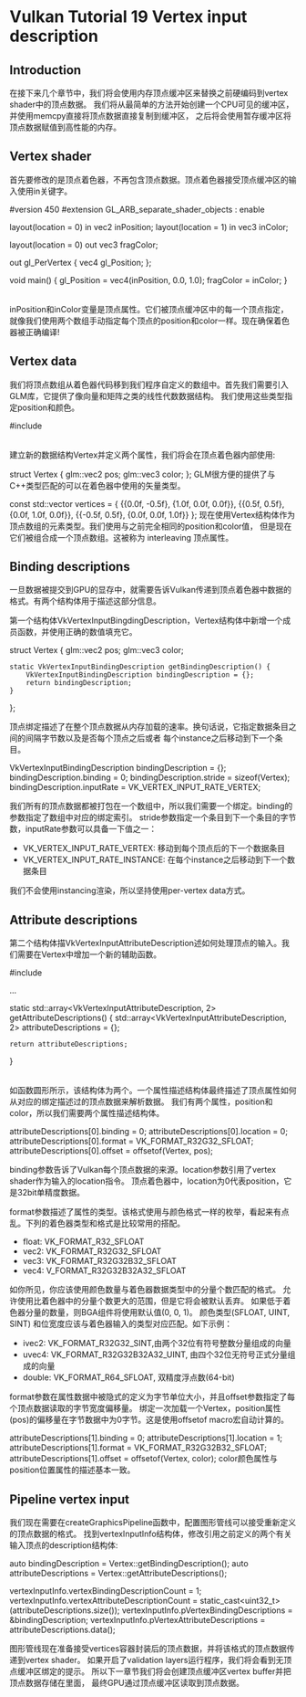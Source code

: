 # Vulkan Tutorial 19 Vertex input description

## Introduction
在接下来几个章节中，我们将会使用内存顶点缓冲区来替换之前硬编码到vertex shader中的顶点数据。
我们将从最简单的方法开始创建一个CPU可见的缓冲区，并使用memcpy直接将顶点数据直接复制到缓冲区，
之后将会使用暂存缓冲区将顶点数据赋值到高性能的内存。

## Vertex shader
首先要修改的是顶点着色器，不再包含顶点数据。顶点着色器接受顶点缓冲区的输入使用in关键字。

<table>
#version 450
#extension GL_ARB_separate_shader_objects : enable

layout(location = 0) in vec2 inPosition;
layout(location = 1) in vec3 inColor;

layout(location = 0) out vec3 fragColor;

out gl_PerVertex {
    vec4 gl_Position;
};

void main() {
    gl_Position = vec4(inPosition, 0.0, 1.0);
    fragColor = inColor;
}
</table>

inPosition和inColor变量是顶点属性。它们被顶点缓冲区中的每一个顶点指定，
就像我们使用两个数组手动指定每个顶点的position和color一样。现在确保着色器被正确编译!

## Vertex data
我们将顶点数组从着色器代码移到我们程序自定义的数组中。首先我们需要引入GLM库，它提供了像向量和矩阵之类的线性代数数据结构。
我们使用这些类型指定position和颜色。

<table>
#include <glm/glm.hpp>
</table>

建立新的数据结构Vertex并定义两个属性，我们将会在顶点着色器内部使用:

struct Vertex {
    glm::vec2 pos;
    glm::vec3 color;
};
GLM很方便的提供了与C++类型匹配的可以在着色器中使用的矢量类型。

const std::vector<Vertex> vertices = {
    {{0.0f, -0.5f}, {1.0f, 0.0f, 0.0f}},
    {{0.5f, 0.5f}, {0.0f, 1.0f, 0.0f}},
    {{-0.5f, 0.5f}, {0.0f, 0.0f, 1.0f}}
};
现在使用Vertex结构体作为顶点数组的元素类型。我们使用与之前完全相同的position和color值，
但是现在它们被组合成一个顶点数组。这被称为 interleaving 顶点属性。

## Binding descriptions
一旦数据被提交到GPU的显存中，就需要告诉Vulkan传递到顶点着色器中数据的格式。有两个结构体用于描述这部分信息。

第一个结构体VkVertexInputBingdingDescription，Vertex结构体中新增一个成员函数，并使用正确的数值填充它。

struct Vertex {
    glm::vec2 pos;
    glm::vec3 color;

    static VkVertexInputBindingDescription getBindingDescription() {
        VkVertexInputBindingDescription bindingDescription = {};
        return bindingDescription;
    }
};

顶点绑定描述了在整个顶点数据从内存加载的速率。换句话说，它指定数据条目之间的间隔字节数以及是否每个顶点之后或者
每个instance之后移动到下一个条目。

VkVertexInputBindingDescription bindingDescription = {};
bindingDescription.binding = 0;
bindingDescription.stride = sizeof(Vertex);
bindingDescription.inputRate = VK_VERTEX_INPUT_RATE_VERTEX;

我们所有的顶点数据都被打包在一个数组中，所以我们需要一个绑定。binding的参数指定了数组中对应的绑定索引。
stride参数指定一个条目到下一个条目的字节数，inputRate参数可以具备一下值之一：

* VK_VERTEX_INPUT_RATE_VERTEX: 移动到每个顶点后的下一个数据条目
* VK_VERTEX_INPUT_RATE_INSTANCE: 在每个instance之后移动到下一个数据条目

我们不会使用instancing渲染，所以坚持使用per-vertex data方式。

## Attribute descriptions
第二个结构体描VkVertexInputAttributeDescription述如何处理顶点的输入。我们需要在Vertex中增加一个新的辅助函数。

<table>
#include <array>

...

static std::array<VkVertexInputAttributeDescription, 2> getAttributeDescriptions() {
    std::array<VkVertexInputAttributeDescription, 2> attributeDescriptions = {};

    return attributeDescriptions;
}
</table>

如函数圆形所示，该结构体为两个。一个属性描述结构体最终描述了顶点属性如何从对应的绑定描述过的顶点数据来解析数据。
我们有两个属性，position和color，所以我们需要两个属性描述结构体。

attributeDescriptions[0].binding = 0;
attributeDescriptions[0].location = 0;
attributeDescriptions[0].format = VK_FORMAT_R32G32_SFLOAT;
attributeDescriptions[0].offset = offsetof(Vertex, pos);

binding参数告诉了Vulkan每个顶点数据的来源。location参数引用了vertex shader作为输入的location指令。
顶点着色器中，location为0代表position，它是32bit单精度数据。

format参数描述了属性的类型。该格式使用与颜色格式一样的枚举，看起来有点乱。下列的着色器类型和格式是比较常用的搭配。

* float: VK_FORMAT_R32_SFLOAT
* vec2: VK_FORMAT_R32G32_SFLOAT
* vec3: VK_FORMAT_R32G32B32_SFLOAT
* vec4: V_FORMAT_R32G32B32A32_SFLOAT

如你所见，你应该使用颜色数量与着色器数据类型中的分量个数匹配的格式。
允许使用比着色器中的分量个数更大的范围，但是它将会被默认丢弃。
如果低于着色器分量的数量，则BGA组件将使用默认值(0, 0, 1)。
颜色类型(SFLOAT, UINT, SINT) 和位宽度应该与着色器输入的类型对应匹配。如下示例：

* ivec2: VK_FORMAT_R32G32_SINT,由两个32位有符号整数分量组成的向量
* uvec4: VK_FORMAT_R32G32B32A32_UINT, 由四个32位无符号正式分量组成的向量
* double: VK_FORMAT_R64_SFLOAT, 双精度浮点数(64-bit)

format参数在属性数据中被隐式的定义为字节单位大小，并且offset参数指定了每个顶点数据读取的字节宽度偏移量。
绑定一次加载一个Vertex，position属性(pos)的偏移量在字节数据中为0字节。这是使用offsetof macro宏自动计算的。

attributeDescriptions[1].binding = 0;
attributeDescriptions[1].location = 1;
attributeDescriptions[1].format = VK_FORMAT_R32G32B32_SFLOAT;
attributeDescriptions[1].offset = offsetof(Vertex, color);
color颜色属性与position位置属性的描述基本一致。

## Pipeline vertex input
我们现在需要在createGraphicsPipeline函数中，配置图形管线可以接受重新定义的顶点数据的格式。
找到vertexInputInfo结构体，修改引用之前定义的两个有关输入顶点的description结构体:

auto bindingDescription = Vertex::getBindingDescription();
auto attributeDescriptions = Vertex::getAttributeDescriptions();

vertexInputInfo.vertexBindingDescriptionCount = 1;
vertexInputInfo.vertexAttributeDescriptionCount = static_cast<uint32_t>(attributeDescriptions.size());
vertexInputInfo.pVertexBindingDescriptions = &bindingDescription;
vertexInputInfo.pVertexAttributeDescriptions = attributeDescriptions.data();

图形管线现在准备接受vertices容器封装后的顶点数据，并将该格式的顶点数据传递到vertex shader。
如果开启了validation layers运行程序，我们将会看到无顶点缓冲区绑定的提示。
所以下一章节我们将会创建顶点缓冲区vertex buffer并把顶点数据存储在里面，
最终GPU通过顶点缓冲区读取到顶点数据。

